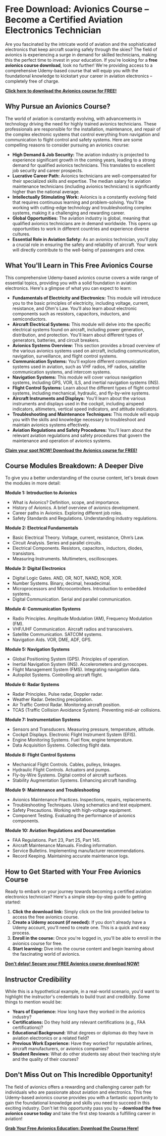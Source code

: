 # Free Download: Avionics Course – Become a Certified Aviation Electronics Technician

Are you fascinated by the intricate world of aviation and the sophisticated electronics that keep aircraft soaring safely through the skies? The field of avionics is experiencing a surge in demand for skilled technicians, making this the perfect time to invest in your education. If you're looking for a **free avionics course download**, look no further! We're providing access to a comprehensive Udemy-based course that will equip you with the foundational knowledge to kickstart your career in aviation electronics – completely free of charge.

[**Click here to download the Avionics course for FREE!**](https://udemywork.com/avionics-course)

## Why Pursue an Avionics Course?

The world of aviation is constantly evolving, with advancements in technology driving the need for highly trained avionics technicians. These professionals are responsible for the installation, maintenance, and repair of the complex electronic systems that control everything from navigation and communication to flight control and safety systems. Here are some compelling reasons to consider pursuing an avionics course:

*   **High Demand & Job Security:** The aviation industry is projected to experience significant growth in the coming years, leading to a strong demand for qualified avionics technicians. This translates to excellent job security and career prospects.
*   **Lucrative Career Path:** Avionics technicians are well-compensated for their specialized skills and expertise. The median salary for aviation maintenance technicians (including avionics technicians) is significantly higher than the national average.
*   **Intellectually Stimulating Work:** Avionics is a constantly evolving field that requires continuous learning and problem-solving. You'll be working with cutting-edge technology and troubleshooting complex systems, making it a challenging and rewarding career.
*   **Global Opportunities:** The aviation industry is global, meaning that qualified avionics technicians are in demand worldwide. This opens up opportunities to work in different countries and experience diverse cultures.
*   **Essential Role in Aviation Safety:** As an avionics technician, you'll play a crucial role in ensuring the safety and reliability of aircraft. Your work will directly contribute to the well-being of passengers and crew.

## What You'll Learn in This Free Avionics Course

This comprehensive Udemy-based avionics course covers a wide range of essential topics, providing you with a solid foundation in aviation electronics. Here's a glimpse of what you can expect to learn:

*   **Fundamentals of Electricity and Electronics:** This module will introduce you to the basic principles of electricity, including voltage, current, resistance, and Ohm's Law. You'll also learn about electronic components such as resistors, capacitors, inductors, and semiconductors.
*   **Aircraft Electrical Systems:** This module will delve into the specific electrical systems found on aircraft, including power generation, distribution, and protection. You'll learn about different types of generators, batteries, and circuit breakers.
*   **Avionics Systems Overview:** This section provides a broad overview of the various avionics systems used on aircraft, including communication, navigation, surveillance, and flight control systems.
*   **Communication Systems:** You'll explore different communication systems used in aviation, such as VHF radios, HF radios, satellite communication systems, and intercom systems.
*   **Navigation Systems:** This module will cover various navigation systems, including GPS, VOR, ILS, and inertial navigation systems (INS).
*   **Flight Control Systems:** Learn about the different types of flight control systems, including mechanical, hydraulic, and fly-by-wire systems.
*   **Aircraft Instruments and Displays:** You'll learn about the various instruments and displays used in the cockpit, including airspeed indicators, altimeters, vertical speed indicators, and attitude indicators.
*   **Troubleshooting and Maintenance Techniques:** This module will equip you with the skills and knowledge necessary to troubleshoot and maintain avionics systems effectively.
*   **Aviation Regulations and Safety Procedures:** You'll learn about the relevant aviation regulations and safety procedures that govern the maintenance and operation of avionics systems.

[**Claim your spot NOW! Download the Avionics course for FREE!**](https://udemywork.com/avionics-course)

## Course Modules Breakdown: A Deeper Dive

To give you a better understanding of the course content, let's break down the modules in more detail:

**Module 1: Introduction to Avionics**

*   What is Avionics? Definition, scope, and importance.
*   History of Avionics. A brief overview of avionics development.
*   Career paths in Avionics. Exploring different job roles.
*   Safety Standards and Regulations. Understanding industry regulations.

**Module 2: Electrical Fundamentals**

*   Basic Electrical Theory. Voltage, current, resistance, Ohm’s Law.
*   Circuit Analysis. Series and parallel circuits.
*   Electrical Components. Resistors, capacitors, inductors, diodes, transistors.
*   Measuring Instruments. Multimeters, oscilloscopes.

**Module 3: Digital Electronics**

*   Digital Logic Gates. AND, OR, NOT, NAND, NOR, XOR.
*   Number Systems. Binary, decimal, hexadecimal.
*   Microprocessors and Microcontrollers. Introduction to embedded systems.
*   Digital Communication. Serial and parallel communication.

**Module 4: Communication Systems**

*   Radio Principles. Amplitude Modulation (AM), Frequency Modulation (FM).
*   VHF/UHF Communication. Aircraft radios and transceivers.
*   Satellite Communication. SATCOM systems.
*   Navigation Aids. VOR, DME, ADF, GPS.

**Module 5: Navigation Systems**

*   Global Positioning System (GPS). Principles of operation.
*   Inertial Navigation System (INS). Accelerometers and gyroscopes.
*   Flight Management System (FMS). Integrating navigation data.
*   Autopilot Systems. Controlling aircraft flight.

**Module 6: Radar Systems**

*   Radar Principles. Pulse radar, Doppler radar.
*   Weather Radar. Detecting precipitation.
*   Air Traffic Control Radar. Monitoring aircraft position.
*   TCAS (Traffic Collision Avoidance System). Preventing mid-air collisions.

**Module 7: Instrumentation Systems**

*   Sensors and Transducers. Measuring pressure, temperature, altitude.
*   Cockpit Displays. Electronic Flight Instrument System (EFIS).
*   Engine Monitoring Systems. Fuel flow, engine temperature.
*   Data Acquisition Systems. Collecting flight data.

**Module 8: Flight Control Systems**

*   Mechanical Flight Controls. Cables, pulleys, linkages.
*   Hydraulic Flight Controls. Actuators and pumps.
*   Fly-by-Wire Systems. Digital control of aircraft surfaces.
*   Stability Augmentation Systems. Enhancing aircraft handling.

**Module 9: Maintenance and Troubleshooting**

*   Avionics Maintenance Practices. Inspections, repairs, replacements.
*   Troubleshooting Techniques. Using schematics and test equipment.
*   Safety Precautions. Working with high-voltage equipment.
*   Component Testing. Evaluating the performance of avionics components.

**Module 10: Aviation Regulations and Documentation**

*   FAA Regulations. Part 23, Part 25, Part 145.
*   Aircraft Maintenance Manuals. Finding information.
*   Service Bulletins. Implementing manufacturer recommendations.
*   Record Keeping. Maintaining accurate maintenance logs.

## How to Get Started with Your Free Avionics Course

Ready to embark on your journey towards becoming a certified aviation electronics technician? Here's a simple step-by-step guide to getting started:

1.  **Click the download link:** Simply click on the link provided below to access the free avionics course.
2.  **Create a Udemy account (if needed):** If you don't already have a Udemy account, you'll need to create one. This is a quick and easy process.
3.  **Enroll in the course:** Once you're logged in, you'll be able to enroll in the avionics course for free.
4.  **Start learning:** Dive into the course content and begin learning about the fascinating world of avionics.

[**Don't delay! Secure your FREE Avionics course download NOW!**](https://udemywork.com/avionics-course)

## Instructor Credibility

While this is a hypothetical example, in a real-world scenario, you'd want to highlight the instructor's credentials to build trust and credibility. Some things to mention would be:

*   **Years of Experience:** How long have they worked in the avionics industry?
*   **Certifications:** Do they hold any relevant certifications (e.g., FAA certifications)?
*   **Educational Background:** What degrees or diplomas do they have in aviation electronics or a related field?
*   **Previous Work Experience:** Have they worked for reputable airlines, aircraft manufacturers, or avionics companies?
*   **Student Reviews:** What do other students say about their teaching style and the quality of their courses?

## Don't Miss Out on This Incredible Opportunity!

The field of avionics offers a rewarding and challenging career path for individuals who are passionate about aviation and electronics. This free Udemy-based avionics course provides you with a fantastic opportunity to gain the foundational knowledge and skills you need to succeed in this exciting industry. Don't let this opportunity pass you by – **download the free avionics course today** and take the first step towards a fulfilling career in aviation!

[**Grab Your Free Avionics Education: Download the Course Here!**](https://udemywork.com/avionics-course)
